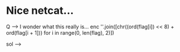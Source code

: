 # Nice netcat...

Q --> 
I wonder what this really is... enc ''.join([chr((ord(flag[i]) << 8) + ord(flag[i + 1])) for i in range(0, len(flag), 2)])

sol --> 
